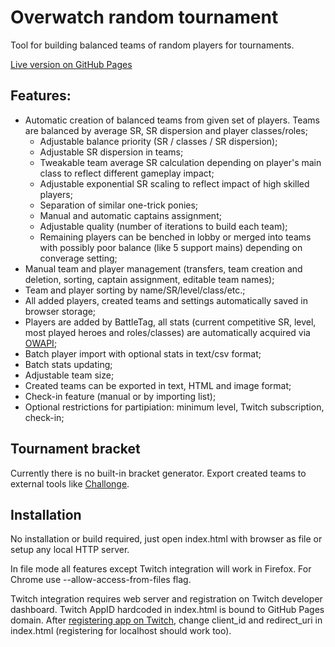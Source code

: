 # Overwatch random tournament
Tool for building balanced teams of random players for tournaments.

[Live version on GitHub Pages](https://adminimusru.github.io/OWRandomTournament/index.html)

## Features:
  * Automatic creation of balanced teams from given set of players. Teams are balanced by average SR, SR dispersion and player classes/roles;
    * Adjustable balance priority (SR / classes / SR dispersion);
    * Adjustable SR dispersion in teams;
    * Tweakable team average SR calculation depending on player's main class to reflect different gameplay impact;
    * Adjustable exponential SR scaling to reflect impact of high skilled players;
    * Separation of similar one-trick ponies;
    * Manual and automatic captains assignment;
    * Adjustable quality (number of iterations to build each team);
    * Remaining players can be benched in lobby or merged into teams with possibly poor balance (like 5 support mains) depending on converage setting;
  * Manual team and player management (transfers, team creation and deletion, sorting, captain assignment, editable team names);
  * Team and player sorting by name/SR/level/class/etc.;
  * All added players, created teams and settings automatically saved in browser storage;
  * Players are added by BattleTag, all stats (current competitive SR, level, most played heroes and roles/classes) are automatically acquired via [OWAPI](https://github.com/SunDwarf/OWAPI);
  * Batch player import with optional stats in text/csv format;
  * Batch stats updating;
  * Adjustable team size;
  * Created teams can be exported in text, HTML and image format;
  * Check-in feature (manual or by importing list);
  * Optional restrictions for partipiation: minimum level, Twitch subscription, check-in;
  
## Tournament bracket

Currently there is no built-in bracket generator. Export created teams to external tools like [Challonge](https://challonge.com).

## Installation

No installation or build required, just open index.html with browser as file or setup any local HTTP server.

In file mode all features except Twitch integration will work in Firefox. For Chrome use --allow-access-from-files flag.

Twitch integration requires web server and registration on Twitch developer dashboard. Twitch AppID hardcoded in index.html is bound to GitHub Pages domain.
After [registering app on Twitch](https://dev.twitch.tv/docs/authentication/#registration), change client_id and redirect_uri in index.html (registering for localhost should work too).